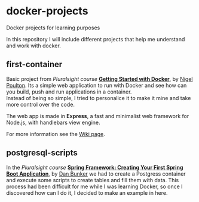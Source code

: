 # docker-projects
Docker projects for learning purposes

In this repository I will include different projects that help me understand and work with docker. 


## first-container
Basic project from *Pluralsight course* [**Getting Started with Docker**](https://app.pluralsight.com/courses/37092a4b-64af-429f-ac0e-c30ace526653/table-of-contents), by [Nigel Poulton](https://github.com/nigelpoulton). Its a simple web application to run with Docker and see how can you build, push and run applications in a container.  
Instead of being so simple, I tried to personalice it to make it mine and take more control over the code.

The web app is made in **Express**, a fast and minimalist web framework for Node.js, with handlebars view engine.

For more information see the [Wiki page](https://github.com/Muyerina/docker-projects/wiki/first-container).


## postgresql-scripts
In the *Pluralsight course* [**Spring Framework: Creating Your First Spring Boot Application**](https://app.pluralsight.com/library/courses/creating-first-spring-boot-application/table-of-contents), by [Dan Bunker](https://github.com/dlbunker/) we had to create a Postgress container and execute some scripts to create tables and fill them with data. This process had been difficult for me while I was learning Docker, so once I discovered how can I do it, I decided to make an example in here.

